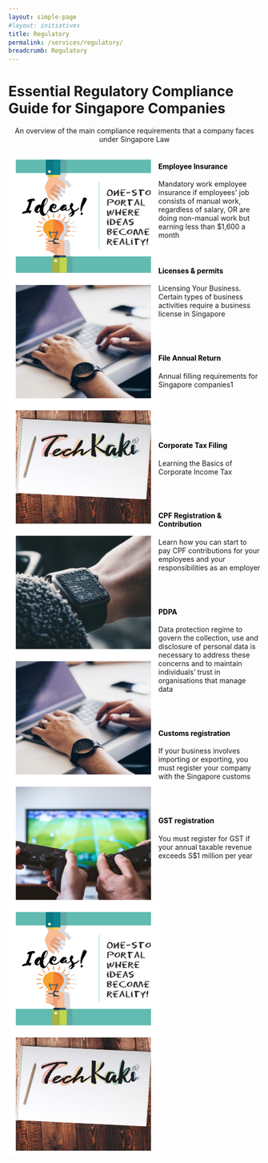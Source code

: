 ```yaml
---
layout: simple-page
#layout: initiatives
title: Regulatory
permalink: /services/regulatory/
breadcrumb: Regulatory
---
```

<h1><div class="has-text-centered has-text-weight-bold">Essential Regulatory Compliance Guide for Singapore Companies</div></h1>

<center>An overview of the main compliance requirements that a company faces under Singapore Law</center>

<div>
<img src="/images/programmes/products-and-services/3.jpg" align="left" style="width:300px;height:250px;">
<h4 style="color:black"><br />Employee Insurance</h4>
<span style="font-size:100%;">Mandatory work employee insurance if employees' job consists of manual work, regardless of salary, OR are doing non-manual work but earning less than $1,600 a month</span>
</div>
<br />

<div>
<img src="/images/programmes/products-and-services/2.jpg" align="left" style="width:300px;height:250px;">
<h4 style="color:black"><br /><a style="color:black; text-decoration: none" href="https://www.gobusiness.gov.sg/licences" target="_blank">Licenses & permits</a></h4>
<span style="font-size:100%;">Licensing Your Business. Certain types of business activities require a business license in Singapore</span>
</div>
<br />
<br />

<div>
<img src="/images/programmes/products-and-services/5.jpg" align="left" style="width:300px;height:250px;">
<h4 style="color:black"><br /><a style="color:black; text-decoration: none" href="https://www.acra.gov.sg/how-to-guides/filing-annual-returns-ars" target="_blank">File Annual Return</a></h4>
<span style="font-size:100%;">Annual filling requirements for Singapore companies1<br /></span>
<div>
<br />
<br />
<br />
<br />

<div>
<img src="/images/programmes/products-and-services/6.jpg" align="left" style="width:300px;height:250px;">
<h4 style="color:black"><br /><a style="color:black; text-decoration: none" href="https://www.iras.gov.sg/irashome/CorporateTax2019/" target="_blank">Corporate Tax Filing</a></h4>
<span style="font-size:100%;">Learning the Basics of Corporate Income Tax<br /></span>
<div>
<br />
<br />

<div>
<img src="/images/programmes/products-and-services/2.jpg" align="left" style="width:300px;height:250px;">
<h4 style="color:black"><br /><a style="color:black; text-decoration: none" href="https://www.cpf.gov.sg/Employers/EmployerGuides/employer-guides/setting-up-a-company/registering-as-an-employer-and-knowing-your-responsibilities" target="_blank">CPF Registration & Contribution</a></h4>
<span style="font-size:100%;">Learn how you can start to pay CPF contributions for your employees and your responsibilities as an employer<br /></span>
<div>
<br />
<br />

<div>
<img src="/images/programmes/products-and-services/7.jpg" align="left" style="width:300px;height:250px;">
<h4 style="color:black"><br /><a style="color:black; text-decoration: none" href="https://www.pdpc.gov.sg/Legislation-and-Guidelines/Personal-Data-Protection-Act-Overview" target="_blank">PDPA</a></h4>
<span style="font-size:100%;">Data protection regime to govern the collection, use and disclosure of personal data is necessary to address these concerns and to maintain individuals’ trust in organisations that manage data<br /></span>
<div>
<br />
<br />

<div>
<img src="/images/programmes/products-and-services/3.jpg" align="left" style="width:300px;height:250px;">
<h4 style="color:black"><br /><a style="color:black; text-decoration: none" href="https://www.customs.gov.sg/businesses/registering-to-trade/quick-guide-on-registration-matters" target="_blank">Customs registration</a></h4>
<span style="font-size:100%;">If your business involves importing or exporting, you must register your company with the Singapore customs<br /></span>
<div>
<br />
<br />

<div>
<img src="/images/programmes/products-and-services/5.jpg" align="left" style="width:300px;height:250px;">
<h4 style="color:black"><br /><a style="color:black; text-decoration: none" href="https://www.iras.gov.sg/IRASHome/GST/Non-GST-registered-businesses/Registering-for-GST/Applying-for-GST-Registration/" target="_blank">GST registration</a></h4>
<span style="font-size:100%;">You must register for GST if your annual taxable revenue exceeds S$1 million per year<br /></span>
<div>
